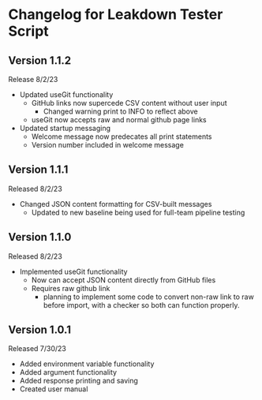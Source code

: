 # Changelog for Leakdown Tester Script
## Version 1.1.2
Release 8/2/23
- Updated useGit functionality
	+ GitHub links now supercede CSV content without user input
		* Changed warning print to INFO to reflect above
	+ useGit now accepts raw and normal github page links
- Updated startup messaging
	+ Welcome message now predecates all print statements
	+ Version number included in welcome message

## Version 1.1.1
Released 8/2/23
- Changed JSON content formatting for CSV-built messages
	+ Updated to new baseline being used for full-team pipeline testing

## Version 1.1.0
Released 8/2/23
- Implemented useGit functionality 
	+ Now can accept JSON content directly from GitHub files
	+ Requires raw github link
		* planning to implement some code to convert non-raw link to raw before import, with a checker so both can function properly.

## Version 1.0.1
Released 7/30/23
- Added environment variable functionality
- Added argument functionality
- Added response printing and saving
- Created user manual
